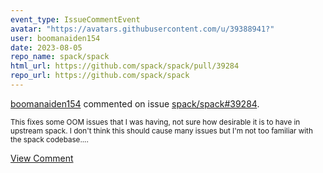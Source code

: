 ```yaml
---
event_type: IssueCommentEvent
avatar: "https://avatars.githubusercontent.com/u/39388941?"
user: boomanaiden154
date: 2023-08-05
repo_name: spack/spack
html_url: https://github.com/spack/spack/pull/39284
repo_url: https://github.com/spack/spack
---
```


<a href='https://github.com/boomanaiden154' target='_blank'>boomanaiden154</a> commented on issue <a href='https://github.com/spack/spack/pull/39284' target='_blank'>spack/spack#39284</a>.

<small>This fixes some OOM issues that I was having, not sure how desirable it is to have in upstream spack. I don't think this should cause many issues but I'm not too familiar with the spack codebase....</small>

<a href='https://github.com/spack/spack/pull/39284' target='_blank'>View Comment</a>